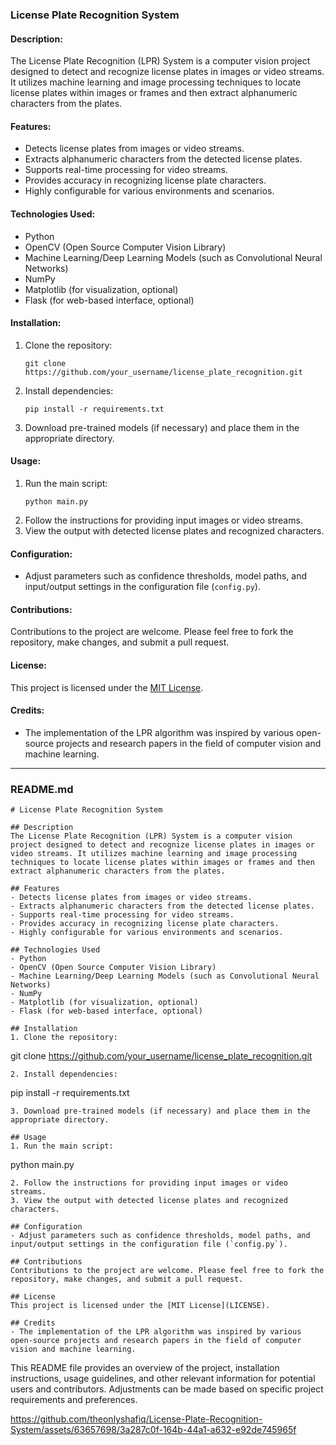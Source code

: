 ### License Plate Recognition System

#### Description:
The License Plate Recognition (LPR) System is a computer vision project designed to detect and recognize license plates in images or video streams. It utilizes machine learning and image processing techniques to locate license plates within images or frames and then extract alphanumeric characters from the plates.

#### Features:
- Detects license plates from images or video streams.
- Extracts alphanumeric characters from the detected license plates.
- Supports real-time processing for video streams.
- Provides accuracy in recognizing license plate characters.
- Highly configurable for various environments and scenarios.

#### Technologies Used:
- Python
- OpenCV (Open Source Computer Vision Library)
- Machine Learning/Deep Learning Models (such as Convolutional Neural Networks)
- NumPy
- Matplotlib (for visualization, optional)
- Flask (for web-based interface, optional)

#### Installation:
1. Clone the repository:
   ```
   git clone https://github.com/your_username/license_plate_recognition.git
   ```
2. Install dependencies:
   ```
   pip install -r requirements.txt
   ```
3. Download pre-trained models (if necessary) and place them in the appropriate directory.

#### Usage:
1. Run the main script:
   ```
   python main.py
   ```
2. Follow the instructions for providing input images or video streams.
3. View the output with detected license plates and recognized characters.

#### Configuration:
- Adjust parameters such as confidence thresholds, model paths, and input/output settings in the configuration file (`config.py`).

#### Contributions:
Contributions to the project are welcome. Please feel free to fork the repository, make changes, and submit a pull request.

#### License:
This project is licensed under the [MIT License](LICENSE).

#### Credits:
- The implementation of the LPR algorithm was inspired by various open-source projects and research papers in the field of computer vision and machine learning.

---

### README.md

```
# License Plate Recognition System

## Description
The License Plate Recognition (LPR) System is a computer vision project designed to detect and recognize license plates in images or video streams. It utilizes machine learning and image processing techniques to locate license plates within images or frames and then extract alphanumeric characters from the plates.

## Features
- Detects license plates from images or video streams.
- Extracts alphanumeric characters from the detected license plates.
- Supports real-time processing for video streams.
- Provides accuracy in recognizing license plate characters.
- Highly configurable for various environments and scenarios.

## Technologies Used
- Python
- OpenCV (Open Source Computer Vision Library)
- Machine Learning/Deep Learning Models (such as Convolutional Neural Networks)
- NumPy
- Matplotlib (for visualization, optional)
- Flask (for web-based interface, optional)

## Installation
1. Clone the repository:
   ```
   git clone https://github.com/your_username/license_plate_recognition.git
   ```
2. Install dependencies:
   ```
   pip install -r requirements.txt
   ```
3. Download pre-trained models (if necessary) and place them in the appropriate directory.

## Usage
1. Run the main script:
   ```
   python main.py
   ```
2. Follow the instructions for providing input images or video streams.
3. View the output with detected license plates and recognized characters.

## Configuration
- Adjust parameters such as confidence thresholds, model paths, and input/output settings in the configuration file (`config.py`).

## Contributions
Contributions to the project are welcome. Please feel free to fork the repository, make changes, and submit a pull request.

## License
This project is licensed under the [MIT License](LICENSE).

## Credits
- The implementation of the LPR algorithm was inspired by various open-source projects and research papers in the field of computer vision and machine learning.
```

This README file provides an overview of the project, installation instructions, usage guidelines, and other relevant information for potential users and contributors. Adjustments can be made based on specific project requirements and preferences.

https://github.com/theonlyshafiq/License-Plate-Recognition-System/assets/63657698/3a287c0f-164b-44a1-a632-e92de745965f
